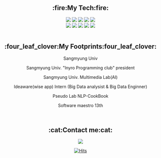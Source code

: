 
<div style ={{display: 'grid'}} align="center">
 <h2>:fire:My Tech:fire: </h1>
 <div style={{display: 'flex'}}>
  <img src="https://img.shields.io/badge/React-61DAFB?style=for-the-badge&logo=React&logoColor=white">
  <img src="https://img.shields.io/badge/JavaScript-F7DF1E?style=for-the-badge&logo=JavaScript&logoColor=white">
  <img src="https://img.shields.io/badge/css3-1572B6?style=for-the-badge&logo=css3&logoColor=white">
  <img src="https://img.shields.io/badge/Amazon AWS-232F3E?style=for-the-badge&logo=Amazon AWS&logoColor=white">
  <img src="https://img.shields.io/badge/TypeScript-3178C6?style=for-the-badge&logo=TypeScript&logoColor=white">
 </div>
 <div style={{display: 'flex'}}>
  <img src="https://img.shields.io/badge/HTML5-E34F26?style=for-the-badge&logo=HTML5&logoColor=white">
  <img src="https://img.shields.io/badge/ReactNative-09D3AC?style=for-the-badge&logo=Create React App&logoColor=white">
  <img src="https://img.shields.io/badge/Python-3776AB?style=for-the-badge&logo=Python&logoColor=white">
  <img src="https://img.shields.io/badge/Kotlin-7F52FF?style=for-the-badge&logo=Kotlin&logoColor=white">
  <img src="https://img.shields.io/badge/JAVA-3178C6?style=for-the-badge&logo=JAVA&logoColor=white">
 </div>
</div>

<br>

<div align ="center">
 <h2>:four_leaf_clover:My Footprints:four_leaf_clover:</h2>
 <p> Sangmyung Univ </p>
 <p> Sangmyung Univ. "Inyro Programming club" president </p>
 <p> Sangmyung Univ. Multimedia Lab(AI) </p>
 <p> Ideaware(wise app) Intern (Big Data analysist & Big Data Enginner)</p>
 <p> Pseudo Lab NLP-CookBook </p>
 <p> Software maestro 13th </p>
</div>

<br>

<div align ="center">
 <h2>:cat:Contact me:cat:</h2>
 <div href="https://sunjung.tistory.com/">
  <img src="https://img.shields.io/badge/Tistory-000000?style=for-the-badge&logo=Tistory&logoColor=white">
 </div<                                                                                                      
</div>

[![Hits](https://hits.seeyoufarm.com/api/count/incr/badge.svg?url=https%3A%2F%2Fgithub.com%2FsunjungAn&count_bg=%23FF72FF&title_bg=%23555555&icon=smugmug.svg&icon_color=%23E7E7E7&title=hits&edge_flat=false)](https://hits.seeyoufarm.com)
